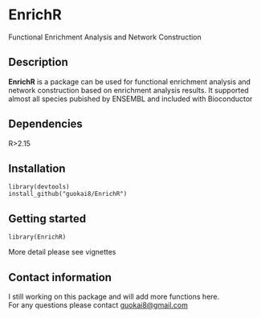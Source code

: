 # EnrichR
Functional Enrichment Analysis and Network Construction    
## Description  
__EnrichR__ is a package can be used for functional enrichment analysis and network construction based on enrichment analysis results. It supported almost all species pubished by ENSEMBL and included with Bioconductor   
## Dependencies  
R>2.15
## Installation
```   
library(devtools)    
install_github("guokai8/EnrichR")
```
## Getting started
```
library(EnrichR)
```  
More detail please see vignettes
## Contact information
I still working on this package and will add more functions here.   
For any questions please contact guokai8@gmail.com  
